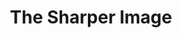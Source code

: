 ---
ee_id_show: '200'
title: The Sharper Image
url: the-sharper-image
live_url:
year: '2010'
venue: MoCA
state_country: North Miami
type:
dates:
wwwnews:
credits:
pitch: "​Survey show, ... my best title by far. "
ps:
download:
layout: shows
---